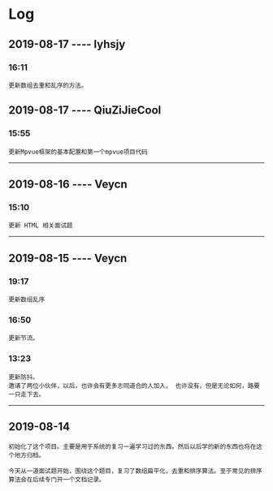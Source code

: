 # Log
## 2019-08-17 ---- lyhsjy

### 16:11
    更新数组去重和乱序的方法。

## 2019-08-17 ---- QiuZiJieCool

### 15:55
    更新Mpvue框架的基本配置和第一个mpvue项目代码
   ***

## 2019-08-16 ---- Veycn

### 15:10
    更新 HTML 相关面试题
 ***
## 2019-08-15  ---- Veycn
### 19:17
    更新数组乱序
### 16:50
    更新节流。
### 13:23
    更新防抖。
    邀请了两位小伙伴，以后，也许会有更多志同道合的人加入， 也许没有，但是无论如何，路要一只走下去。

  ***
## 2019-08-14
    初始化了这个项目。主要是用于系统的复习一遍学习过的东西。然后以后学的新的东西也将在这个地方归档。

    今天从一道面试题开始，围绕这个题目，复习了数组扁平化，去重和排序算法。至于常见的排序算法会在后续专门开一个文档记录。
